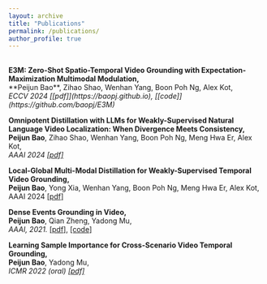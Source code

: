 ```yaml
---
layout: archive
title: "Publications"
permalink: /publications/
author_profile: true
---
```


<!-- 
<i><strong><font size="5" >A</font></strong></i>  
<strong>B</strong>, C  
<i>D</i>,  
[[E]()]   
<br/>
<font size="4" color="gray">F</font>
-->


<br/>
<strong>E3M: Zero-Shot Spatio-Temporal Video Grounding with Expectation-Maximization Multimodal Modulation,</strong> 
<br />
**Peijun Bao**, Zihao Shao, Wenhan Yang, Boon Poh Ng, Alex Kot,<br />
<i>ECCV 2024  [[pdf]](https://baopj.github.io), [[code]](https://github.com/baopj/E3M) 
</i>
<br/>


<strong>Omnipotent Distillation with LLMs for Weakly-Supervised Natural Language Video Localization: When Divergence Meets Consistency,</strong> 
<br />
**Peijun Bao**, Zihao Shao, Wenhan Yang, Boon Poh Ng, Meng Hwa Er, Alex Kot,
<br />
<i>AAAI 2024  [[pdf]](https://baopj.github.io/files/OmniD_AAAI2024.pdf) 
</i>
<br/>

<strong> Local-Global Multi-Modal Distillation for Weakly-Supervised Temporal Video Grounding, </strong>
<br />
**Peijun Bao**, Yong Xia, Wenhan Yang, Boon Poh Ng, Meng Hwa Er, Alex Kot, 
<br />
AAAI 2024 [[pdf]](https://baopj.github.io/files/MMDist_AAAI2024.pdf)

<strong>Dense Events Grounding in Video, </strong> 
<br/>
<strong>Peijun Bao</strong>, Qian Zheng, Yadong Mu,
<br/>
<i>AAAI, 2021.</i>
[[pdf]](https://baopj.github.io/files/PeijunBao_AAAI21_DenseEventsGrounding.pdf), [[code]](https://github.com/baopj/DenseEventsGrounding)
<br/>

<strong>Learning Sample Importance for Cross-Scenario Video Temporal Grounding,</strong> <br />
<strong>Peijun Bao</strong>, Yadong Mu,
<br />
<i>ICMR 2022 (oral) [[pdf]](https://arxiv.org/pdf/2201.02848.pdf)
</i>
<br />

